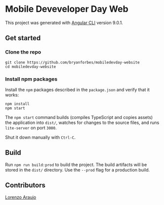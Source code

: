 # Mobile Deveveloper Day Web

This project was generated with [Angular CLI](https://github.com/angular/angular-cli) version 9.0.1.

## Get started

### Clone the repo

```shell
git clone https://github.com/bryanforbes/mobiledevday-website
cd mobiledevday-website
```

### Install npm packages

Install the `npm` packages described in the `package.json` and verify that it works:

```shell
npm install
npm start
```

The `npm start` command builds (compiles TypeScript and copies assets) the application into `dist/`, watches for changes to the source files, and runs `lite-server` on port `3000`.

Shut it down manually with `Ctrl-C`.


## Build

Run `npm run build:prod` to build the project. The build artifacts will be stored in the `dist/` directory. Use the `--prod` flag for a production build.

## Contributors
[Lorenzo Araujo](https://github.com/valentineg8)